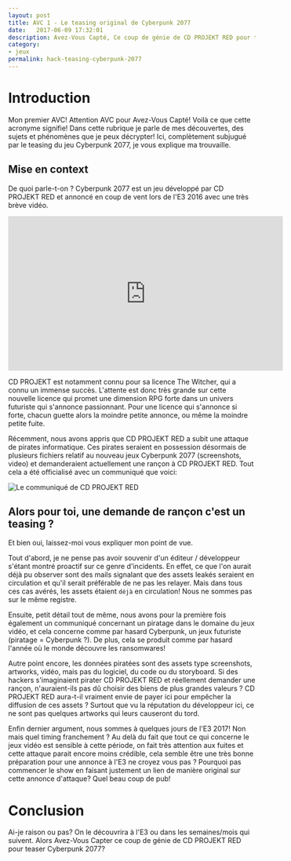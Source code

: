 ```yaml
---
layout: post
title: AVC 1 - Le teasing original de Cyberpunk 2077
date:   2017-06-09 17:32:01
description: Avez-Vous Capté, Ce coup de génie de CD PROJEKT RED pour teaser Cyberpunk 2077?
category:
- jeux
permalink: hack-teasing-cyberpunk-2077
---
```


# Introduction

Mon premier AVC! Attention AVC pour Avez-Vous Capté! Voilà ce que cette acronyme signifie! Dans cette rubrique je parle de mes découvertes, des sujets et phénomènes que je peux décrypter! Ici, complètement subjugué par le teasing du jeu Cyberpunk 2077, je vous explique ma trouvaille.

## Mise en context

De quoi parle-t-on ? Cyberpunk 2077 est un jeu développé par CD PROJEKT RED et annoncé en coup de vent lors de l'E3 2016 avec une très brève vidéo.

<iframe width="560" height="315" src="https://www.youtube.com/embed/P99qJGrPNLs?ecver=1" frameborder="0" allowfullscreen></iframe>

CD PROJEKT est notamment connu pour sa licence The Witcher, qui a connu un immense succès. L'attente est donc très grande sur cette nouvelle licence qui promet une dimension RPG forte dans un univers futuriste qui s'annonce passionnant. Pour une licence qui s'annonce si forte, chacun guette alors la moindre petite annonce, ou même la moindre petite fuite.

Récemment, nous avons appris que CD PROJEKT RED a subit une attaque de pirates informatique. Ces pirates seraient en possession désormais de plusieurs fichiers relatif au nouveau jeux Cyberpunk 2077 (screenshots, video) et demanderaient actuellement une rançon à CD PROJEKT RED. Tout cela a été officialisé avec un communiqué que voici:

![Le communiqué de CD PROJEKT RED](/images/cb2077.jpg)

## Alors pour toi, une demande de rançon c'est un teasing ?

Et bien oui, laissez-moi vous expliquer mon point de vue.

Tout d'abord, je ne pense pas avoir souvenir d'un éditeur / développeur s'étant montré proactif sur ce genre d'incidents. En effet, ce que l'on aurait déjà pu observer sont des mails signalant que des assets leakés seraient en circulation et qu'il serait préférable de ne pas les relayer. Mais dans tous ces cas avérés, les assets étaient ```déjà``` en circulation! Nous ne sommes pas sur le même registre.

Ensuite, petit détail tout de même, nous avons pour la première fois également un communiqué concernant un piratage dans le domaine du jeux vidéo, et cela concerne comme par hasard Cyberpunk, un jeux futuriste (piratage = Cyberpunk ?). De plus, cela se produit comme par hasard l'année où le monde découvre les ransomwares!

Autre point encore, les données piratées sont des assets type screenshots, artworks, vidéo, mais pas du logiciel, du code ou du storyboard. Si des hackers s'imaginaient pirater CD PROJEKT RED et réellement demander une rançon, n'auraient-ils pas dû choisir des biens de plus grandes valeurs ? CD PROJEKT RED aura-t-il vraiment envie de payer ici pour empêcher la diffusion de ces assets ? Surtout que vu la réputation du développeur ici, ce ne sont pas quelques artworks qui leurs causeront du tord.

Enfin dernier argument, nous sommes à quelques jours de l'E3 2017! Non mais quel timing franchement ? Au delà du fait que tout ce qui concerne le jeux vidéo est sensible à cette période, on fait très attention aux fuites et cette attaque parait encore moins crédible, cela semble être une très bonne préparation pour une annonce à l'E3 ne croyez vous pas ? Pourquoi pas commencer le show en faisant justement un lien de manière original sur cette annonce d'attaque? Quel beau coup de pub!

# Conclusion

Ai-je raison ou pas? On le découvrira à l'E3 ou dans les semaines/mois qui suivent.
Alors Avez-Vous Capter ce coup de génie de CD PROJEKT RED pour teaser Cyberpunk 2077?
